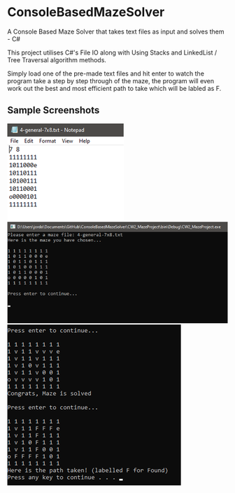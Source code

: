 # ConsoleBasedMazeSolver
A Console Based Maze Solver that takes text files as input and solves them - C#

This project utilises C#'s File IO along with Using Stacks and LinkedList / Tree Traversal algorithm methods.

Simply load one of the pre-made text files and hit enter to watch the program take a step by step through of the maze, the program will even work out the best and most efficient path to take which will be labled as F.

## Sample Screenshots
![](./images/s1.png)
![](./images/s2.png)
![](./images/s3.png)
